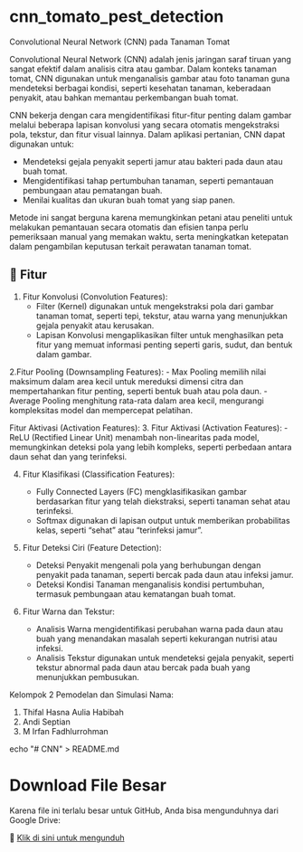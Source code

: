 # cnn_tomato_pest_detection
Convolutional Neural Network (CNN) pada Tanaman Tomat

Convolutional Neural Network (CNN) adalah jenis jaringan saraf tiruan yang sangat efektif dalam analisis citra atau gambar. Dalam konteks tanaman tomat, CNN digunakan untuk menganalisis gambar atau foto tanaman guna mendeteksi berbagai kondisi, seperti kesehatan tanaman, keberadaan penyakit, atau bahkan memantau perkembangan buah tomat.

CNN bekerja dengan cara mengidentifikasi fitur-fitur penting dalam gambar melalui beberapa lapisan konvolusi yang secara otomatis mengekstraksi pola, tekstur, dan fitur visual lainnya. Dalam aplikasi pertanian, CNN dapat digunakan untuk:
- Mendeteksi gejala penyakit seperti jamur atau bakteri pada daun atau buah tomat.
- Mengidentifikasi tahap pertumbuhan tanaman, seperti pemantauan pembungaan atau pematangan buah.
- Menilai kualitas dan ukuran buah tomat yang siap panen.

Metode ini sangat berguna karena memungkinkan petani atau peneliti untuk melakukan pemantauan secara otomatis dan efisien tanpa perlu pemeriksaan manual yang memakan waktu, serta meningkatkan ketepatan dalam pengambilan keputusan terkait perawatan tanaman tomat.

## 📌 Fitur
1. Fitur Konvolusi (Convolution Features):
    - Filter (Kernel) digunakan untuk mengekstraksi pola dari gambar tanaman tomat, seperti tepi, tekstur, atau warna yang menunjukkan gejala penyakit atau kerusakan.
    - Lapisan Konvolusi mengaplikasikan filter untuk menghasilkan peta fitur yang memuat informasi penting seperti garis, sudut, dan bentuk dalam gambar.

2.Fitur Pooling (Downsampling Features):
    - Max Pooling memilih nilai maksimum dalam area kecil untuk mereduksi dimensi citra dan mempertahankan fitur penting, seperti bentuk buah atau pola daun.
    - Average Pooling menghitung rata-rata dalam area kecil, mengurangi kompleksitas model dan mempercepat pelatihan.
    
Fitur Aktivasi (Activation Features):
3. Fitur Aktivasi (Activation Features):
    - ReLU (Rectified Linear Unit) menambah non-linearitas pada model, memungkinkan deteksi pola yang lebih kompleks, seperti perbedaan antara daun sehat dan yang terinfeksi.
    
4. Fitur Klasifikasi (Classification Features):
    - Fully Connected Layers (FC) mengklasifikasikan gambar berdasarkan fitur yang telah diekstraksi, seperti tanaman sehat atau terinfeksi.
    - Softmax digunakan di lapisan output untuk memberikan probabilitas kelas, seperti “sehat” atau “terinfeksi jamur”.

5. Fitur Deteksi Ciri (Feature Detection):
    - Deteksi Penyakit mengenali pola yang berhubungan dengan penyakit pada tanaman, seperti bercak pada daun atau infeksi jamur.
    - Deteksi Kondisi Tanaman menganalisis kondisi pertumbuhan, termasuk pembungaan atau kematangan buah tomat.

6. Fitur Warna dan Tekstur:
    - Analisis Warna mengidentifikasi perubahan warna pada daun atau buah yang menandakan masalah seperti kekurangan nutrisi atau infeksi.
    - Analisis Tekstur digunakan untuk mendeteksi gejala penyakit, seperti tekstur abnormal pada daun atau bercak pada buah yang menunjukkan pembusukan.
    


Kelompok 2 Pemodelan dan Simulasi
Nama: 
1. Thifal Hasna Aulia Habibah 
2. Andi Septian 
3. M Irfan Fadhlurrohman


echo "# CNN" > README.md
# Download File Besar
Karena file ini terlalu besar untuk GitHub, Anda bisa mengunduhnya dari Google Drive:

🔗 [Klik di sini untuk mengunduh](https://drive.google.com/drive/folders/19ohMAbWrygBNbw3861uMnTXuTs7DnlPY?usp=drive_link)
